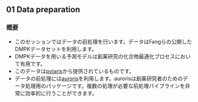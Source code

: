 ## 01 Data preparation

### 概要
- このセッションではデータの前処理を行います。データはFangらの公開したDMPKデータセットを利用します。
- DMPKデータを用いる予測モデルは創薬研究の化合物最適化プロセスにおいて有用です。
- このデータは[polaris](https://polarishub.io/datasets?accessTypes=public)から提供されているものです。
- データの前処理には[auroris](https://polaris-hub.github.io/auroris/stable/)を利用します。aurorisは創薬研究者のためのデータ処理用のパッケージです。複数の処理が必要な前処理パイプラインを非常に効率的に行うことができます。
